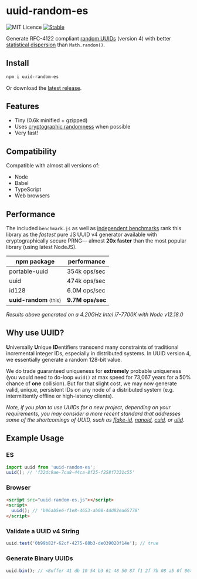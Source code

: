 # uuid-random-es

![MIT Licence](https://img.shields.io/badge/License-MIT-informational)
[![Stable](https://img.shields.io/badge/Stable-2.0.0-brightgreen)](https://github.com/ubermanu/uuid-random-es/releases)

Generate RFC-4122 compliant [random UUIDs](https://en.wikipedia.org/wiki/Universally_unique_identifier#Version_4_.28random.29) (version 4) with better [statistical dispersion](https://en.wikipedia.org/wiki/Statistical_dispersion) than `Math.random()`.


## Install

```sh
npm i uuid-random-es
```

Or download the [latest release](https://github.com/ubermanu/uuid-random-es/releases).

## Features

  * Tiny (0.6k minified + gzipped)
  * Uses [cryptographic randomness](http://caniuse.com/#feat=getrandomvalues) when possible
  * Very fast!


## Compatibility

Compatible with almost all versions of:

- Node
- Babel
- TypeScript
- Web browsers

## Performance

The included `benchmark.js` as well as [independent benchmarks](https://github.com/aarondcohen/benchmark-guid) rank this library as the _fastest_ pure JS UUID v4 generator available with cryptographically secure PRNG— almost **20x faster** than the most popular library (using latest NodeJS).

| npm package     | performance     |
|-----------------|-----------------|
| portable-uuid   | 354k ops/sec    |
| uuid            | 474k ops/sec    |
| id128           | 6.0M ops/sec    |
| **uuid-random** <small>(this)</small> | **9.7M ops/sec**  |

*Results above generated on a 4.20GHz Intel i7-7700K with Node v12.18.0*

## Why use UUID?

**U**niversally **U**nique **ID**entifiers transcend many constraints of traditional incremental integer IDs, especially in distributed systems. In UUID version 4, we essentially generate a random 128-bit value.

We do trade guaranteed uniqueness for __extremely__ probable uniqueness (you would need to do-loop `uuid()` at max speed for 73,067 years for a 50% chance of **one** collision). But for that slight cost, we may now generate valid, unique, persistent IDs on any node of a distributed system (e.g. intermittently offline or high-latency clients).

_Note, if you plan to use UUIDs for a new project, depending on your requirements, you may consider a more recent standard that addresses some of the shortcomings of UUID, such as [flake-id](https://github.com/T-PWK/flake-idgen), [nanoid](https://github.com/ai/nanoid), [cuid](https://github.com/ericelliott/cuid), or [ulid](https://github.com/ulid/spec)._


## Example Usage

### ES

```javascript
import uuid from 'uuid-random-es';
uuid(); // 'f32dc9ae-7ca8-44ca-8f25-f258f7331c55'
```

### Browser

```html
<script src="uuid-random-es.js"></script>
<script>
  uuid(); // 'b96ab5e6-f1e8-4653-ab08-4dd82ea65778'
</script>
```

### Validate a UUID v4 String

```javascript
uuid.test('0b99b82f-62cf-4275-88b3-de039020f14e'); // true
```

### Generate Binary UUIDs

```javascript
uuid.bin(); // <Buffer 41 db 10 54 b3 61 48 50 87 f1 2f 7b 08 a5 0f 06>
```
